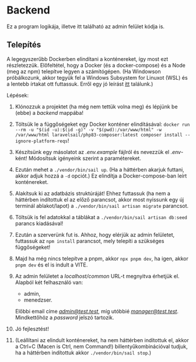 # Backend
Ez a program logikája, illetve itt található az admin felület kódja is.

## Telepítés
A legegyszerűbb Dockerben elindítani a konténereket, így most ezt részletezzük.
Előfeltétel, hogy a Docker (és a docker-compose) és a Node (meg az npm) telepítve legyen a számítógépen. (Ha Windowson próbálkozunk, akkor tegyük fel a Windows Subsystem for Linuxot (WSL) és a lentebb írtakat ott futtassuk. Erről egy jó leírást [itt](https://laravel.com/docs/10.x/installation#sail-on-windows) találunk.)

Lépések:
1. Klónozzuk a projektet (ha még nem tettük volna meg) és lépjünk be (ebbe) a *backend* mappába!
2. Töltsük le a függőségeket egy Docker konténer elindításával: `docker run --rm -u "$(id -u):$(id -g)" -v "$(pwd):/var/www/html" -w /var/www/html laravelsail/php83-composer:latest composer install --ignore-platform-reqs`!
3. Készítsünk egy másolatot az *.env.example* fájlról és nevezzük el *.env*-ként! Módosítsuk igényeink szerint a paramétereket.
4. Ezután mehet a `./vendor/bin/sail up`. (Ha a háttérben akarjuk futtani, akkor adjuk hozzá a `-d` opciót.) Ez elindítja a Docker-compose-ban leírt konténereket.
5. Alakítsuk ki az adatbázis struktúráját! Ehhez futtassuk (ha nem a háttérben indítottuk el az előző parancsot, akkor most nyissunk egy új terminál ablakot/lapot) a `./vendor/bin/sail artisan migrate` parancsot.
6. Töltsük is fel adatokkal a táblákat a `./vendor/bin/sail artisan db:seed` parancs kiadásával!
7. Ezután a szerverünk fut is. Ahhoz, hogy elérjük az admin felületet, futtassuk az `npm install` parancsot, mely telepíti a szükséges függőségeket!
8. Majd ha még nincs telepítve a pnpm, akkor `npx pnpm dev`, ha igen, akkor `pnpm dev` és el is indult a VITE.
9. Az admin felületet a *localhost/common* URL-t megnyitva érhetjük el.
   Alapból két felhasználó van:
   - admin,
   - menedzser.

   Előbbi email címe *admin@test.test*, míg utóbbié *manager@test.test*. Mindkettőhöz a *password* jelszó tartozik.
10. Jó fejlesztést!
11. (Leállítani az elindult konténereket, ha nem háttérben indítottuk el, akkor a Ctrl+C (Macen is Ctrl, nem Command!) billentyűkombinációval tudjuk, ha a háttérben indítottuk akkor `./vendor/bin/sail stop`.)
